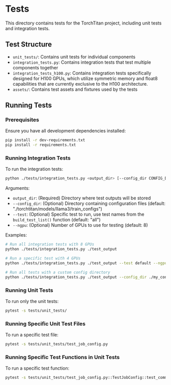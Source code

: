 # Tests

This directory contains tests for the TorchTitan project, including unit tests and integration tests.

## Test Structure

- `unit_tests/`: Contains unit tests for individual components
- `integration_tests.py`: Contains integration tests that test multiple components together
- `integration_tests_h100.py`: Contains integration tests specifically designed for H100 GPUs, which utilize symmetric memory
and float8 capabilities that are currently exclusive to the H100 architecture.
- `assets/`: Contains test assets and fixtures used by the tests

## Running Tests

### Prerequisites

Ensure you have all development dependencies installed:

```bash
pip install -r dev-requirements.txt
pip install -r requirements.txt
```

### Running Integration Tests

To run the integration tests:

```bash
python ./tests/integration_tests.py <output_dir> [--config_dir CONFIG_DIR] [--test TEST] [--ngpu NGPU]
```

Arguments:
- `output_dir`: (Required) Directory where test outputs will be stored
- `--config_dir`: (Optional) Directory containing configuration files (default: "./torchtitan/models/llama3/train_configs")
- `--test`: (Optional) Specific test to run, use test names from the `build_test_list()` function (default: "all")
- `--ngpu`: (Optional) Number of GPUs to use for testing (default: 8)

Examples:
```bash
# Run all integration tests with 8 GPUs
python ./tests/integration_tests.py ./test_output

# Run a specific test with 4 GPUs
python ./tests/integration_tests.py ./test_output --test default --ngpu 4

# Run all tests with a custom config directory
python ./tests/integration_tests.py ./test_output --config_dir ./my_configs
```

### Running Unit Tests

To run only the unit tests:

```bash
pytest -s tests/unit_tests/
```

### Running Specific Unit Test Files

To run a specific test file:

```bash
pytest -s tests/unit_tests/test_job_config.py
```

### Running Specific Test Functions in Unit Tests

To run a specific test function:

```bash
pytest -s tests/unit_tests/test_job_config.py::TestJobConfig::test_command_line_args
```

